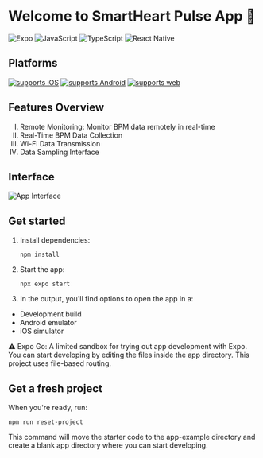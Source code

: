 # Welcome to SmartHeart Pulse App 👋

![Expo](https://img.shields.io/badge/Build-000.svg?style=for-the-badge&logo=EXPO&labelColor=000&logoColor=FFF)
![JavaScript](https://img.shields.io/badge/JavaScript-F7DF1E?style=for-the-badge&logo=javascript&logoColor=black)
![TypeScript](https://img.shields.io/badge/TypeScript-007ACC?style=for-the-badge&logo=typescript&logoColor=white)
![React Native](https://img.shields.io/badge/React_Native-20232A?style=for-the-badge&logo=react&logoColor=61DAFB)


## Platforms
[![supports iOS](https://img.shields.io/badge/iOS-999999.svg?style=flat-square&logo=APPLE&labelColor=999999&logoColor=fff)](https://github.com/expo/expo)
[![supports Android](https://img.shields.io/badge/Android-A4C639.svg?style=flat-square&logo=ANDROID&labelColor=A4C639&logoColor=fff)](https://github.com/expo/expo)
[![supports web](https://img.shields.io/badge/Web-4285F4.svg?style=flat-square&logo=GOOGLE-CHROME&labelColor=4285F4&logoColor=fff)](https://github.com/expo/expo)

## Features Overview
<ol type="I">
<li> Remote Monitoring: Monitor BPM data remotely in real-time</li>
<li> Real-Time BPM Data Collection</li>
<li> Wi-Fi Data Transmission</li>
<li> Data Sampling Interface</li>
</ol>

## Interface

![App Interface](./assets/app-interface.png)

## Get started

1. Install dependencies:

   ```
   npm install 
3. Start the app:
   
   ```
   npx expo start
5. In the output, you'll find options to open the app in a:

- Development build
- Android emulator
- iOS simulator

⚠️	Expo Go: A limited sandbox for trying out app development with Expo. You can start developing by editing the files inside the app directory. This project uses file-based routing.

## Get a fresh project

When you're ready, run:

    npm run reset-project

This command will move the starter code to the app-example directory and create a blank app directory where you can start developing.